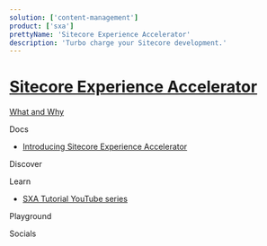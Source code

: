 ```yaml
---
solution: ['content-management']
product: ['sxa']
prettyName: 'Sitecore Experience Accelerator'
description: 'Turbo charge your Sitecore development.'
---
```


# [Sitecore Experience Accelerator]()

[What and Why]()

Docs

- [Introducing Sitecore Experience Accelerator](https://doc.sitecore.com/en/users/sxa/101/sitecore-experience-accelerator/introducing-sitecore-experience-accelerator.html)

Discover

Learn

 - [SXA Tutorial YouTube series](https://www.youtube.com/watch?v=nMTUitaBMek)

Playground


Socials


